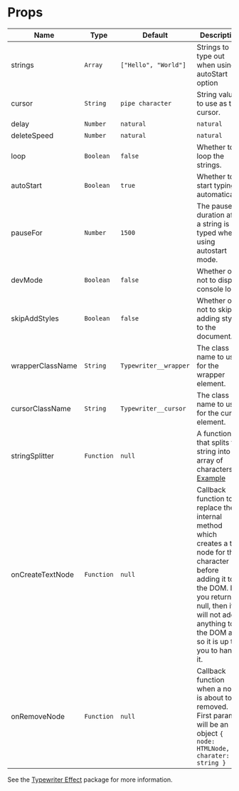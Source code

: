# Props

| Name | Type | Default | Description |
| --- | --- | --- | --- |
| strings | `Array` | `["Hello", "World"]` |Strings to type out when using autoStart option |
| cursor | `String` | `pipe character` | String value to use as the cursor. |
| delay | `Number` | `natural` | `natural` | The delay between each key when typing. |
| deleteSpeed | `Number` | `natural` | `natural` | The delay between each key when deleting. |
| loop | `Boolean` | `false` | Whether to loop the strings. |
| autoStart | `Boolean` | `true` | Whether to start typing automatically. |
| pauseFor | `Number` | `1500` | The pause duration after a string is typed when using autostart mode. |
| devMode | `Boolean` | `false` |  Whether or not to display console logs. |
| skipAddStyles | `Boolean` | `false` | Whether or not to skip adding styles to the document. |
| wrapperClassName | `String` | `Typewriter__wrapper` | The class name to use for the wrapper element. |
| cursorClassName | `String` | `Typewriter__cursor` | The class name to use for the cursor element. |
| stringSplitter | `Function` | `null` | A function that splits the string into an array of characters. [Example](https://codesandbox.io/s/typewriter-effect-emojis-pgz6e) |
| onCreateTextNode | `Function` | `null` | Callback function to replace the internal method which creates a text node for the character before adding it to the DOM. If you return null, then it will not add anything to the DOM and so it is up to you to handle it. |
| onRemoveNode | `Function` | `null` | Callback function when a node is about to be removed. First param will be an object `{ node: HTMLNode, charater: string }` |

See the [Typewriter Effect](https://www.npmjs.com/package/typewriter-effect) package for more information.
